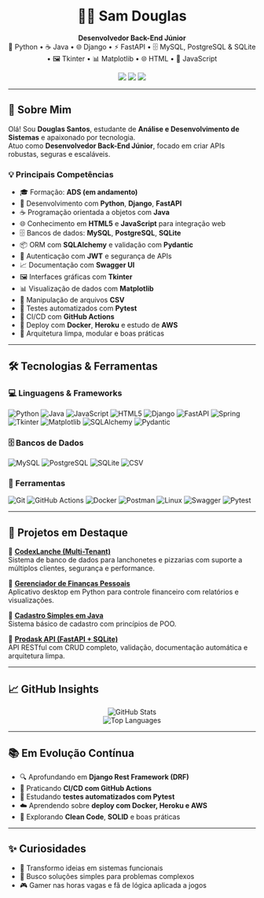 <h1 align="center">👨‍💻 Sam Douglas</h1>
<p align="center">
  <strong>Desenvolvedor Back-End Júnior</strong><br>
  🐍 Python • ☕ Java • 🌐 Django • ⚡ FastAPI • 🗄️ MySQL, PostgreSQL & SQLite • 🖼️ Tkinter • 📊 Matplotlib • 🌐 HTML • 📜 JavaScript
</p>

<p align="center">
  <a href="https://linkedin.com/in/sam-douglas-6076b91b8"><img src="https://img.shields.io/badge/LinkedIn-SamDouglas-0A66C2?style=flat&logo=linkedin&logoColor=white"></a>
  <a href="https://github.com/okingsaam"><img src="https://img.shields.io/badge/GitHub-okingsaam-181717?style=flat&logo=github&logoColor=white"></a>
  <a href="https://instagram.com/okingsaam"><img src="https://img.shields.io/badge/Instagram-okingsaam-E4405F?style=flat&logo=instagram&logoColor=white"></a>
</p>

---

## 🧠 Sobre Mim

Olá! Sou **Douglas Santos**, estudante de **Análise e Desenvolvimento de Sistemas** e apaixonado por tecnologia.  
Atuo como **Desenvolvedor Back-End Júnior**, focado em criar APIs robustas, seguras e escaláveis.

### 💡 Principais Competências

- 🎓 Formação: **ADS (em andamento)**
- 🐍 Desenvolvimento com **Python**, **Django**, **FastAPI**
- ☕ Programação orientada a objetos com **Java**
- 🌐 Conhecimento em **HTML5** e **JavaScript** para integração web
- 🗄️ Bancos de dados: **MySQL**, **PostgreSQL**, **SQLite**
- 📦 ORM com **SQLAlchemy** e validação com **Pydantic**
- 🔐 Autenticação com **JWT** e segurança de APIs
- 📈 Documentação com **Swagger UI**
- 🖼️ Interfaces gráficas com **Tkinter**
- 📊 Visualização de dados com **Matplotlib**
- 📁 Manipulação de arquivos **CSV**
- 🧪 Testes automatizados com **Pytest**
- 🔄 CI/CD com **GitHub Actions**
- 🐳 Deploy com **Docker**, **Heroku** e estudo de **AWS**
- 🧱 Arquitetura limpa, modular e boas práticas

---

## 🛠️ Tecnologias & Ferramentas

### 💻 Linguagens & Frameworks  
![Python](https://img.shields.io/badge/-Python-3776AB?style=flat&logo=python&logoColor=white)
![Java](https://img.shields.io/badge/-Java-007396?style=flat&logo=java&logoColor=white)
![JavaScript](https://img.shields.io/badge/-JavaScript-F7DF1E?style=flat&logo=javascript&logoColor=black)
![HTML5](https://img.shields.io/badge/-HTML5-E34F26?style=flat&logo=html5&logoColor=white)
![Django](https://img.shields.io/badge/-Django-092E20?style=flat&logo=django&logoColor=white)
![FastAPI](https://img.shields.io/badge/-FastAPI-009688?style=flat&logo=fastapi&logoColor=white)
![Spring](https://img.shields.io/badge/-Spring-6DB33F?style=flat&logo=spring&logoColor=white)
![Tkinter](https://img.shields.io/badge/-Tkinter-003B57?style=flat&logo=python&logoColor=white)
![Matplotlib](https://img.shields.io/badge/-Matplotlib-11557C?style=flat&logo=python&logoColor=white)
![SQLAlchemy](https://img.shields.io/badge/-SQLAlchemy-8B0000?style=flat&logo=python&logoColor=white)
![Pydantic](https://img.shields.io/badge/-Pydantic-0E1E2B?style=flat&logo=pydantic&logoColor=white)

### 🗄️ Bancos de Dados  
![MySQL](https://img.shields.io/badge/-MySQL-4479A1?style=flat&logo=mysql&logoColor=white)
![PostgreSQL](https://img.shields.io/badge/-PostgreSQL-336791?style=flat&logo=postgresql&logoColor=white)
![SQLite](https://img.shields.io/badge/-SQLite-003B57?style=flat&logo=sqlite&logoColor=white)
![CSV](https://img.shields.io/badge/-CSV-A0A0A0?style=flat&logo=files&logoColor=white)

### 🧰 Ferramentas  
![Git](https://img.shields.io/badge/-Git-F05032?style=flat&logo=git&logoColor=white)
![GitHub Actions](https://img.shields.io/badge/-GitHub%20Actions-2088FF?style=flat&logo=githubactions&logoColor=white)
![Docker](https://img.shields.io/badge/-Docker-2496ED?style=flat&logo=docker&logoColor=white)
![Postman](https://img.shields.io/badge/-Postman-FF6C37?style=flat&logo=postman&logoColor=white)
![Linux](https://img.shields.io/badge/-Linux-FCC624?style=flat&logo=linux&logoColor=black)
![Swagger](https://img.shields.io/badge/-Swagger-85EA2D?style=flat&logo=swagger&logoColor=black)
![Pytest](https://img.shields.io/badge/-Pytest-0A0A0A?style=flat&logo=python&logoColor=white)

---

## 🚀 Projetos em Destaque

🔹 [**CodexLanche (Multi-Tenant)**](https://github.com/okingsaam/CodexLanche-SQL)  
Sistema de banco de dados para lanchonetes e pizzarias com suporte a múltiplos clientes, segurança e performance.

🔹 [**Gerenciador de Finanças Pessoais**](https://github.com/okingsaam/Finance-Manager)  
Aplicativo desktop em Python para controle financeiro com relatórios e visualizações.

🔹 [**Cadastro Simples em Java**](https://github.com/okingsaam/Cadastro-simples-java)  
Sistema básico de cadastro com princípios de POO.

🔹 [**Prodask API (FastAPI + SQLite)**](https://github.com/okingsaam/prodask-api)  
API RESTful com CRUD completo, validação, documentação automática e arquitetura limpa.

---

## 📈 GitHub Insights

<p align="center">
  <img src="https://github-readme-stats.vercel.app/api?username=okingsaam&show_icons=true&theme=radical&count_private=true" alt="GitHub Stats">
  <br>
  <img src="https://github-readme-stats.vercel.app/api/top-langs/?username=okingsaam&layout=compact&theme=radical" alt="Top Languages">
</p>

---

## 📚 Em Evolução Contínua

- 🔍 Aprofundando em **Django Rest Framework (DRF)**
- 🔄 Praticando **CI/CD com GitHub Actions**
- 🧪 Estudando **testes automatizados com Pytest**
- ☁️ Aprendendo sobre **deploy com Docker, Heroku e AWS**
- 🧱 Explorando **Clean Code**, **SOLID** e boas práticas

---

## ✨ Curiosidades

- 🎯 Transformo ideias em sistemas funcionais  
- 🧩 Busco soluções simples para problemas complexos  
- 🎮 Gamer nas horas vagas e fã de lógica aplicada a jogos
